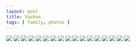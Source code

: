 ```yaml
---
layout: post
title: Vashon
tags: [ family, photos ]
---
```

<script src="https://ajax.googleapis.com/ajax/libs/jquery/1.11.1/jquery.min.js" ></script>
<link href="https://cdnjs.cloudflare.com/ajax/libs/fotorama/4.6.4/fotorama.min.css" rel="stylesheet">
<script src="https://cdnjs.cloudflare.com/ajax/libs/fotorama/4.6.4/fotorama.min.js" ></script>

<div class="fotorama"  data-allowfullscreen="native">
    <!--https://photos.app.goo.gl/9acuyrrY1arZgL929-->
    <img src="https://images.northbriton.net/AP1GczO6YF1JIhwyr2zdJeEJG_dhvnz-qIYNxZYkTJGH5WR7KRhacgtuKrZ376SE2PjFhcjVEBfv6AKxaglKdnkLoqx04xna7LiIPhXyiT_3qwMEvKdbz2CR">
    <img src="https://images.northbriton.net/AP1GczMhqroqhWX4wGyI3vdw3-x7ujv5Noo1YcYEQdzfiEbQV-77R-eADO28eggp_eLoLJwWtttOAY0Iojh-4y1XX3Id3j4ZG0KlAIMupATd3YRLycHOjiBn">
    <img src="https://images.northbriton.net/AP1GczOCLfhcMHbIlZkvdR92LBXmV8VXoyqnD2dDnM2W-_frY3wyNu82727ofMdMwLOo_8PJ8e2QVbAQDkRbKu1AXFj2nXJmD2eK57NaEz0Gm4Uw4zbhVM8B">
    <img src="https://images.northbriton.net/AP1GczM0v9e61eZivTxcui58WEB-1sxzTUFMw5SRSaSM2sMPQdFbHOtZ9IGJlYdSWnm7aXcTPcnUumq0ksBm_zv4osj4EL-InuWjbnSz2J0n7wjMg58dHIrN">
    <img src="https://images.northbriton.net/AP1GczNW7peEx8uLPTqkpSZ7Qdx0u4Mp3_V--ngzfNW3pktfPI6td54gouyCVG42Lo2wax8qr3YnFbUic1xMO9TDX-My1qL_utPrQ-Es_c7EpPH3rdFNFfCz">
    <img src="https://images.northbriton.net/AP1GczNkdsSWZ_yfE6KpGROGQh6QWQfasJXJBkYoD0U40uXgHDrw7jfUEvEHTwAuq8yIgdzic884124K9TffdAY-49P-2pFPwF5hh46O6UTLAUkG-FaT6FXQ">
    <img src="https://images.northbriton.net/AP1GczN3f4-Fle6uzkLYsoy8GWJYTSnzoUc35m9g6teNM4b0Yts0Bfsm_xU_U_0sD7AcWMM1NCRAe9hsW_EDUGtb6urfmdQ8bb7-ao3Da5-yhROtzqXQKIMS">
    <img src="https://images.northbriton.net/AP1GczNsP4-QNNnfQ25fq2CtF3rPMj9RlnG7s_teuorwNbpVhIDzD48wwA89q0GtvZ55TI80EBSy7-bUlbEr7cmCFVgvZFm2v_F6ucSmfJJ1mU6Z0m785VU9">
    <img src="https://images.northbriton.net/AP1GczNw4u0rnWoXaLT_mYUojR7v0rJ5qec26FlQ9d3O-Rr1AU_aVXXBbuwI64XX58gjOF818mnO8WvzzBnLX5svFOK80QdwdNsnBu6MV5a_n_8853ZJkmzd">
    <img src="https://images.northbriton.net/AP1GczOyyJvlwgS8y85uZg2PYSzwIJIucd2F8rVr3rvtj4HhIkE5q1X7prtyO4kKB7AlcMbE4AE8hAtd7zQkIpdn6UKY1KetLEMmuWTpMKdHdLBR74_H-6u-">
    <img src="https://images.northbriton.net/AP1GczM6l9_-DQtxQfgwKyMv5LuEmr3XjBKOlGf2k20wGEeqV19mqfueLnyDMTK46AsziDiSVUTLNnHQXXpPFM_6KOA3I3ojBi1qKlG_CwExnu1Y70cBliv_">
    <img src="https://images.northbriton.net/AP1GczMvPV3DVLrKGXXGyNqcZCIAG_fDlgLff2sEhmZGM1bPb4C5EIKOzxwDvGWPb-evk6UD_sZR-U1QGsft7ZOkVxWePKS0XKm3UvsT-590A7cdIsx9KV5q">
    <img src="https://images.northbriton.net/AP1GczOui3rIkGoRf80rBWAjPgZcPLRLcAK1W9nFMka2YY4Cbj7xARGi0ew2SdIKDA7Dc5cVfQF4RW8_IZnvh00_mRRCd80sziEJnmPAA0Bbo0mkPAu0h_05">
    <img src="https://images.northbriton.net/AP1GczP7FHet8wd7Hn4Wz8veEjga-PaOMvdT5B-Csl6q7Goevp9dCMH1XredT0BvKyTQ1eqGl_EgETn37wbgcGHGfHJfYt6yWSjZC4WCzB8rINWHlRAFDh4X">
    <img src="https://images.northbriton.net/AP1GczO2iH7lleRQ8oozuyEttzCtZtx0VHWPcAotX5ERjFMmxymMcPRNAEAvAWk5NFh7ltWkLMAIEc2XreLJipLtajeoVrRHIFo2LnrgYtwxOKp9zhb_G4Ty">
    <img src="https://images.northbriton.net/AP1GczPcFfHcnEhx5P3BAC6vy_PIvJhUer52OcCHR8zOKVjsiX7uYDfH8FrKjmVBxr9WoxZthV82IHE7eRiHitwqkVtrh3tY37s35DIKjndy1udXiWGW-Xq0">
    <img src="https://images.northbriton.net/AP1GczP9SaaE_W2HjESBdhByutsG9ZnAGov5QMpmgzk4QJT_J7WzrdNuc-PMbCB4Ff2SSfqnPzgqdLVdXSDdYpKVipu0I-6n9uX4jCRvepwBJoW9WPHI2IxZ">
</div>
